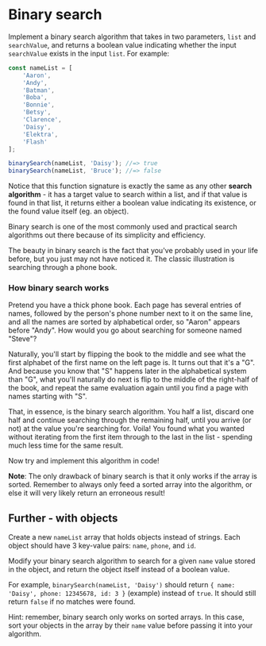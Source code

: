 # Binary search

Implement a binary search algorithm that takes in two parameters, `list` and `searchValue`, and returns a boolean value indicating whether the input `searchValue` exists in the input `list`. For example:

```js
const nameList = [
    'Aaron',
    'Andy',
    'Batman',
    'Boba',
    'Bonnie',
    'Betsy',
    'Clarence',
    'Daisy',
    'Elektra',
    'Flash'
];

binarySearch(nameList, 'Daisy'); //=> true
binarySearch(nameList, 'Bruce'); //=> false
```

Notice that this function signature is exactly the same as any other __search algorithm__ - it has a target value to search within a list, and if that value is found in that list, it returns either a boolean value indicating its existence, or the found value itself (eg. an object).

Binary search is one of the most commonly used and practical search algorithms out there because of its simplicity and efficiency.

The beauty in binary search is the fact that you've probably used in your life before, but you just may not have noticed it. The classic illustration is searching through a phone book.

### How binary search works

Pretend you have a thick phone book. Each page has several entries of names, followed by the person's phone number next to it on the same line, and all the names are sorted by alphabetical order, so "Aaron" appears before "Andy". How would you go about searching for someone named "Steve"?

Naturally, you'll start by flipping the book to the middle and see what the first alphabet of the first name on the left page is. It turns out that it's a "G". And because you know that "S" happens later in the alphabetical system than "G", what you'll naturally do next is flip to the middle of the right-half of the book, and repeat the same evaluation again until you find a page with names starting with "S". 

That, in essence, is the binary search algorithm. You half a list, discard one half and continue searching through the remaining half, until you arrive (or not) at the value you're searching for. Voila! You found what you wanted without iterating from the first item through to the last in the list - spending much less time for the same result.

Now try and implement this algorithm in code!

__Note__: The only drawback of binary search is that it only works if the array is sorted. Remember to always only feed a sorted array into the algorithm, or else it will very likely return an erroneous result!

## Further - with objects

Create a new `nameList` array that holds objects instead of strings. Each object should have 3 key-value pairs: `name`, `phone`, and `id`.

Modify your binary search algorithm to search for a given `name` value stored in the object, and return the object itself instead of a boolean value.

For example, `binarySearch(nameList, 'Daisy')` should return `{ name: 'Daisy', phone: 12345678, id: 3 }` (example) instead of `true`. It should still return `false` if no matches were found.

Hint: remember, binary search only works on sorted arrays. In this case, sort your objects in the array by their `name` value before passing it into your algorithm.